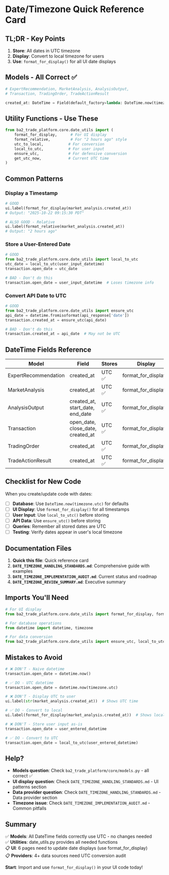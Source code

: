 # Date/Timezone Quick Reference Card

## TL;DR - Key Points

1. **Store**: All dates in UTC timezone
2. **Display**: Convert to local timezone for users
3. **Use**: `format_for_display()` for all UI date displays

## Models - All Correct ✅

```python
# ExpertRecommendation, MarketAnalysis, AnalysisOutput, 
# Transaction, TradingOrder, TradeActionResult

created_at: DateTime = Field(default_factory=lambda: DateTime.now(timezone.utc))
```

## Utility Functions - Use These

```python
from ba2_trade_platform.core.date_utils import (
    format_for_display,      # For UI display
    format_relative,         # For "2 hours ago" style
    utc_to_local,           # For conversion
    local_to_utc,           # For user input
    ensure_utc,             # For defensive conversion
    get_utc_now,            # Current UTC time
)
```

## Common Patterns

### Display a Timestamp
```python
# GOOD
ui.label(format_for_display(market_analysis.created_at))
# Output: "2025-10-22 09:15:30 PDT"

# ALSO GOOD - Relative
ui.label(format_relative(market_analysis.created_at))
# Output: "2 hours ago"
```

### Store a User-Entered Date
```python
# GOOD
from ba2_trade_platform.core.date_utils import local_to_utc
utc_date = local_to_utc(user_input_datetime)
transaction.open_date = utc_date

# BAD - Don't do this
transaction.open_date = user_input_datetime  # Loses timezone info
```

### Convert API Date to UTC
```python
# GOOD
from ba2_trade_platform.core.date_utils import ensure_utc
api_date = datetime.fromisoformat(api_response['date'])
transaction.created_at = ensure_utc(api_date)

# BAD - Don't do this
transaction.created_at = api_date  # May not be UTC
```

## DateTime Fields Reference

| Model | Field | Stores | Display |
|-------|-------|--------|---------|
| ExpertRecommendation | created_at | UTC ✅ | format_for_display() |
| MarketAnalysis | created_at | UTC ✅ | format_for_display() |
| AnalysisOutput | created_at, start_date, end_date | UTC ✅ | format_for_display() |
| Transaction | open_date, close_date, created_at | UTC ✅ | format_for_display() |
| TradingOrder | created_at | UTC ✅ | format_for_display() |
| TradeActionResult | created_at | UTC ✅ | format_for_display() |

## Checklist for New Code

When you create/update code with dates:

- [ ] **Database**: Use `DateTime.now(timezone.utc)` for defaults
- [ ] **UI Display**: Use `format_for_display()` for all timestamps
- [ ] **User Input**: Use `local_to_utc()` before storing
- [ ] **API Data**: Use `ensure_utc()` before storing
- [ ] **Queries**: Remember all stored dates are UTC
- [ ] **Testing**: Verify dates appear in user's local timezone

## Documentation Files

1. **Quick this file**: Quick reference card
2. **`DATE_TIMEZONE_HANDLING_STANDARDS.md`**: Comprehensive guide with examples
3. **`DATE_TIMEZONE_IMPLEMENTATION_AUDIT.md`**: Current status and roadmap
4. **`DATE_TIMEZONE_REVIEW_SUMMARY.md`**: Executive summary

## Imports You'll Need

```python
# For UI display
from ba2_trade_platform.core.date_utils import format_for_display, format_relative

# For database operations
from datetime import datetime, timezone

# For data conversion
from ba2_trade_platform.core.date_utils import ensure_utc, local_to_utc, utc_to_local
```

## Mistakes to Avoid

```python
# ❌ DON'T - Naive datetime
transaction.open_date = datetime.now()

# ✅ DO - UTC datetime
transaction.open_date = datetime.now(timezone.utc)

# ❌ DON'T - Display UTC to user
ui.label(str(market_analysis.created_at))  # Shows UTC time

# ✅ DO - Convert to local
ui.label(format_for_display(market_analysis.created_at))  # Shows local time

# ❌ DON'T - Store user input as-is
transaction.open_date = user_entered_datetime

# ✅ DO - Convert to UTC
transaction.open_date = local_to_utc(user_entered_datetime)
```

## Help?

- **Models question**: Check `ba2_trade_platform/core/models.py` - all correct ✅
- **UI display question**: Check `DATE_TIMEZONE_HANDLING_STANDARDS.md` - UI patterns section
- **Data provider question**: Check `DATE_TIMEZONE_HANDLING_STANDARDS.md` - Data provider section
- **Timezone issue**: Check `DATE_TIMEZONE_IMPLEMENTATION_AUDIT.md` - Common pitfalls

## Summary

✅ **Models**: All DateTime fields correctly use UTC - no changes needed  
✅ **Utilities**: date_utils.py provides all needed functions  
📋 **UI**: 6 pages need to update date displays (use format_for_display)  
📋 **Providers**: 4+ data sources need UTC conversion audit  

**Start**: Import and use `format_for_display()` in your UI code today!
